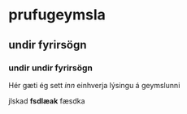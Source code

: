 # prufugeymsla

## undir fyrirsögn

### undir undir fyrirsögn

Hér gæti ég sett *inn* einhverja lýsingu á geymslunni

jlskad **fsdlæak** fæsdka 
